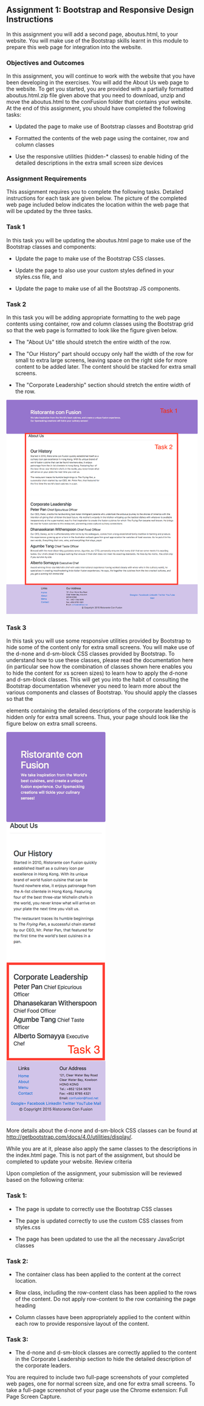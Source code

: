 ## Assignment 1: Bootstrap and Responsive Design Instructions

In this assignment you will add a second page, aboutus.html, to your website. You will make use of the Bootstrap skills learnt in this module to prepare this web page for integration into the website.

### Objectives and Outcomes

In this assignment, you will continue to work with the website that you have been developing in the exercises. You will add the About Us web page to the website. To get you started, you are provided with a partially formatted aboutus.html.zip file given above that you need to download, unzip and move the aboutus.html to the conFusion folder that contains your website. At the end of this assignment, you should have completed the following tasks:

* Updated the page to make use of Bootstrap classes and Bootstrap grid
	
* Formatted the contents of the web page using the container, row and column classes
	
* Use the responsive utilities (hidden-* classes) to enable hiding of the detailed descriptions in the extra small screen 
	size devices

### Assignment Requirements

This assignment requires you to complete the following tasks. Detailed instructions for each task are given below. The picture of the completed web page included below indicates the location within the web page that will be updated by the three tasks.

### Task 1

In this task you will be updating the aboutus.html page to make use of the Bootstrap classes and components:

* Update the page to make use of the Bootstrap CSS classes.
	
* Update the page to also use your custom styles defined in your styles.css file, and
	
* Update the page to make use of all the Bootstrap JS components.
	

### Task 2

In this task you will be adding appropriate formatting to the web page contents using container, row and column classes using the Bootstrap grid so that the web page is formatted to look like the figure given below. 

* The "About Us" title should stretch the entire width of the row. 
	
* The "Our History" part should occupy only half the width of the row for small to extra large screens, leaving space on the right side for more content to be added later. The content should be stacked for extra small screens.
	
* The "Corporate Leadership" section should stretch the entire width of the row.
    
![task1_2](images/task1_2.png)

### Task 3

In this task you will use some responsive utilities provided by Bootstrap to hide some of the content only for extra small screens. You will make use of the d-none and d-sm-block CSS classes provided by Bootstrap. To understand how to use these classes, please read the documentation here (in particular see how the combination of classes shown here enables you to hide the content for xs screen sizes) to learn how to apply the d-none and d-sm-block classes. This will get you into the habit of consulting the Bootstrap documentation whenever you need to learn more about the various components and classes of Bootstrap. You should apply the classes so that the <p> elements containing the detailed descriptions of the corporate leadership is hidden only for extra small screens. Thus, your page should look like the figure below on extra small screens.

![task3](images/task3.png)

More details about the d-none and d-sm-block CSS  classes can be found at http://getbootstrap.com/docs/4.0/utilities/display/.

While you are at it, please also apply the same classes to the descriptions in the index.html page. This is not part of the assignment, but should be completed to update your website.
Review criteria

Upon completion of the assignment, your submission will be reviewed based on the following criteria:

### Task 1:

* The page is update to correctly use the Bootstrap CSS classes
	
* The page is updated correctly to use the custom CSS classes from styles.css
	
* The page has been updated to use the all the necessary JavaScript classes
	

### Task 2:

* The container class has been applied to the content at the correct location.

* Row class, including the row-content class has been applied to the rows of the content. Do not apply row-content to the row containing the page heading

* Column classes have been appropriately applied to the content within each row to provide responsive layout of the content.

### Task 3:

* The d-none and d-sm-block classes are correctly applied to the content in the Corporate Leadership section to hide the detailed description of the corporate leaders.

You are required to include two full-page screenshots of your completed web pages, one for normal screen size, and one for extra small screens. To take a full-page screenshot of your page use the Chrome extension: Full Page Screen Capture.